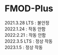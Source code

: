 # FMOD-Plus
2021.3.28 LTS : 불안정  
2022.1.24 : 작동 안함  
2022:2.21 : 작동 안함  
2022.3.5 LTS : 정상 작동  
2023.1.5 : 정상 작동  
